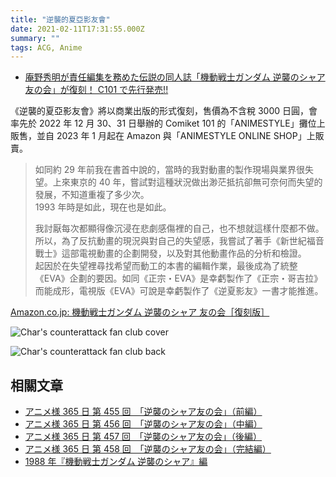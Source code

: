 ```yaml
---
title: "逆襲的夏亞影友會"
date: 2021-02-11T17:31:55.000Z
summary: ""
tags: ACG, Anime
---
```


- [庵野秀明が責任編集を務めた伝説の同人誌「機動戦士ガンダム 逆襲のシャア 友の会」が復刻！ C101 で先行発売!!](http://animestyle.jp/news/2022/12/05/23280/)

《逆襲的夏亞影友會》將以商業出版的形式復刻，售價為不含稅 3000 日圓，會率先於 2022 年 12 月 30、31 日舉辦的 Comiket 101 的「ANIMESTYLE」攤位上販售，並自 2023 年 1 月起在 Amazon 與「ANIMESTYLE ONLINE SHOP」上販賣。

> 如同約 29 年前我在書首中說的，當時的我對動畫的製作現場與業界很失望。上來東京的 40 年，嘗試對這種狀況做出渺茫抵抗卻無可奈何而失望的發展，不知道重複了多少次。<br>
> 1993 年時是如此，現在也是如此。
>
> 我討厭每次都顯得像沉浸在悲劇感傷裡的自己，也不想就這樣什麼都不做。<br>
> 所以，為了反抗動畫的現況與對自己的失望感，我嘗試了著手《新世紀福音戰士》這部電視動畫的企劃開發，以及對其他動畫作品的分析和檢證。<br>
> 起因於在失望裡尋找希望而動工的本書的編輯作業，最後成為了統整《EVA》企劃的要因。如同《正宗・EVA》是幸虧製作了《正宗・哥吉拉》而能成形，電視版《EVA》可說是幸虧製作了《逆夏影友》一書才能推進。

[Amazon.co.jp: 機動戦士ガンダム 逆襲のシャア 友の会［復刻版］](https://www.amazon.co.jp/-/en/%E6%A0%AA%E5%BC%8F%E4%BC%9A%E7%A4%BE%E3%82%AB%E3%83%A9%E3%83%BC/dp/4905033217/ref=sr_1_1?qid=1673111940)

![Char's counterattack fan club cover](https://i.imgur.com/djZFdgz.jpg)

![Char's counterattack fan club back](https://i.imgur.com/vyuf1DH.jpg)

## 相關文章

- [アニメ様 365 日 第 455 回　「逆襲のシャア友の会」（前編）](http://www.style.fm/as/05_column/365/365_455.shtml)
- [アニメ様 365 日 第 456 回　「逆襲のシャア友の会」（中編）](http://www.style.fm/as/05_column/365/365_456.shtml)
- [アニメ様 365 日 第 457 回　「逆襲のシャア友の会」（後編）](http://www.style.fm/as/05_column/365/365_457.shtml)
- [アニメ様 365 日 第 458 回　「逆襲のシャア友の会」（完結編）](http://www.style.fm/as/05_column/365/365_458.shtml)
- [1988 年『機動戦士ガンダム 逆襲のシャア』編](http://rittorsha.jp/column/2020/01/1988.html)
